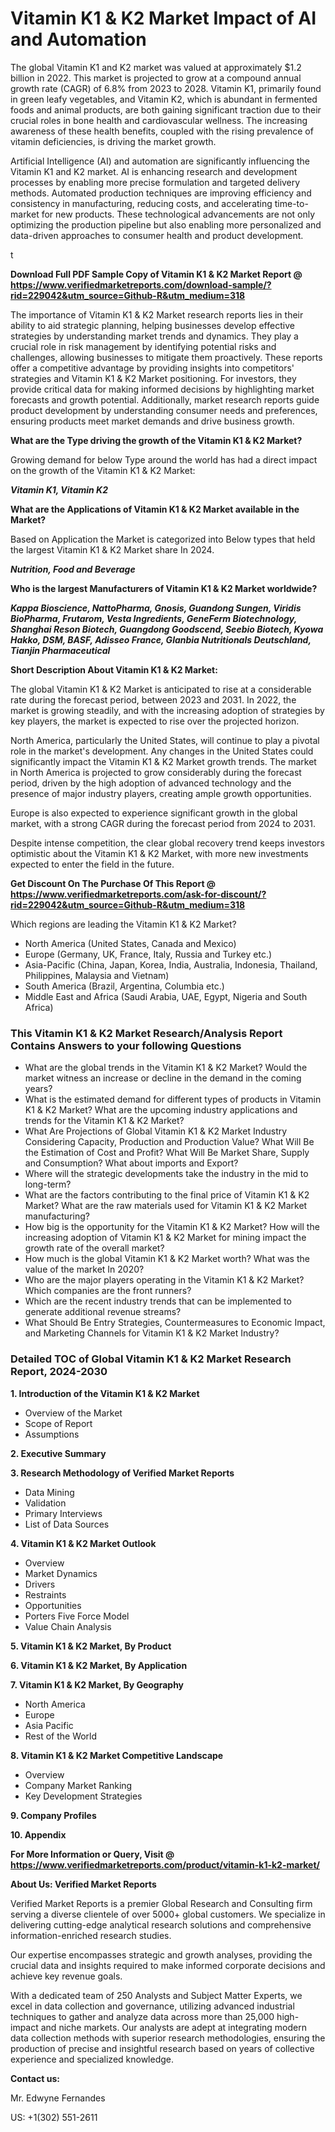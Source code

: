 <meta name="title" content="Global Vitamin K1 & K2 Market Impact of AI and Automation"><meta name="description" content="The global Vitamin K1 and K2 market was valued at approximately $1.2 billion in 2022. This market is projected to grow at a compound annual growth rate (CAGR) of 6.8% "><meta name="title" content="Vitamin K1 & K2 Market Size, Share, Scope, Trends, Growth, Opportunities, Analysis, Forecast"><h1>Vitamin K1 & K2 Market Impact of AI and Automation</h1><p>The global Vitamin K1 and K2 market was valued at approximately $1.2 billion in 2022. This market is projected to grow at a compound annual growth rate (CAGR) of 6.8% from 2023 to 2028. Vitamin K1, primarily found in green leafy vegetables, and Vitamin K2, which is abundant in fermented foods and animal products, are both gaining significant traction due to their crucial roles in bone health and cardiovascular wellness. The increasing awareness of these health benefits, coupled with the rising prevalence of vitamin deficiencies, is driving the market growth.</p><p>Artificial Intelligence (AI) and automation are significantly influencing the Vitamin K1 and K2 market. AI is enhancing research and development processes by enabling more precise formulation and targeted delivery methods. Automated production techniques are improving efficiency and consistency in manufacturing, reducing costs, and accelerating time-to-market for new products. These technological advancements are not only optimizing the production pipeline but also enabling more personalized and data-driven approaches to consumer health and product development.</p>t</p><p id="" class=""><strong>Download Full PDF Sample Copy of Vitamin K1 & K2 Market Report @ <a href="https://www.verifiedmarketreports.com/download-sample/?rid=229042&utm_source=Github-R&utm_medium=318" target="_blank">https://www.verifiedmarketreports.com/download-sample/?rid=229042&utm_source=Github-R&utm_medium=318</a></strong></p><p>The importance of&nbsp;Vitamin K1 & K2 Market research reports lies in their ability to aid strategic planning, helping businesses develop effective strategies by understanding market trends and dynamics. They play a crucial role in risk management by identifying potential risks and challenges, allowing businesses to mitigate them proactively. These reports offer a competitive advantage by providing insights into competitors' strategies and Vitamin K1 & K2 Market positioning. For investors, they provide critical data for making informed decisions by highlighting market forecasts and growth potential. Additionally, market research reports guide product development by understanding consumer needs and preferences, ensuring products meet market demands and drive business growth.</p><p><strong>What are the&nbsp;Type driving the growth of the Vitamin K1 & K2 Market?</strong></p><p id="" class="">Growing demand for below Type around the world has had a direct impact on the growth of the Vitamin K1 & K2 Market:</p><em><strong>Vitamin K1, Vitamin K2</strong></em></p><strong>What are the&nbsp;Applications&nbsp;of Vitamin K1 & K2 Market available in the Market?</strong></p><p id="" class="">Based on Application the Market is categorized into Below types that held the largest Vitamin K1 & K2 Market share In 2024.</p><em><strong>Nutrition, Food and Beverage</strong></em></p><strong>Who is the largest Manufacturers of Vitamin K1 & K2 Market worldwide?</strong></p><p><em><strong>Kappa Bioscience, NattoPharma, Gnosis, Guandong Sungen, Viridis BioPharma, Frutarom, Vesta Ingredients, GeneFerm Biotechnology, Shanghai Reson Biotech, Guangdong Goodscend, Seebio Biotech, Kyowa Hakko, DSM, BASF, Adisseo France, Glanbia Nutritionals Deutschland, Tianjin Pharmaceutical</strong></em></p><p id="" class=""><strong>Short Description About Vitamin K1 & K2 Market:</strong></p><p>The global Vitamin K1 & K2 Market is anticipated to rise at a considerable rate during the forecast period, between 2023 and 2031. In 2022, the market is growing steadily, and with the increasing adoption of strategies by key players, the market is expected to rise over the projected horizon.</p><p>North America, particularly the United States, will continue to play a pivotal role in the market's development. Any changes in the United States could significantly impact the Vitamin K1 & K2 Market growth trends. The market in North America is projected to grow considerably during the forecast period, driven by the high adoption of advanced technology and the presence of major industry players, creating ample growth opportunities.</p><p>Europe is also expected to experience significant growth in the global market, with a strong CAGR during the forecast period from 2024 to 2031.</p><p>Despite intense competition, the clear global recovery trend keeps investors optimistic about the Vitamin K1 & K2 Market, with more new investments expected to enter the field in the future.</p><p id="" class=""><strong>Get Discount On The Purchase Of This Report @ <a href="https://www.verifiedmarketreports.com/ask-for-discount/?rid=229042&utm_source=Github-R&utm_medium=318" target="_blank">https://www.verifiedmarketreports.com/ask-for-discount/?rid=229042&utm_source=Github-R&utm_medium=318</a></strong></p>Which regions are leading the Vitamin K1 & K2 Market?</p><ul><li>North America (United States, Canada and Mexico)</li><li>Europe (Germany, UK, France, Italy, Russia and Turkey etc.)</li><li>Asia-Pacific (China, Japan, Korea, India, Australia, Indonesia, Thailand, Philippines, Malaysia and Vietnam)</li><li>South America (Brazil, Argentina, Columbia etc.)</li><li>Middle East and Africa (Saudi Arabia, UAE, Egypt, Nigeria and South Africa)</li></ul><h3 id="" class="">This Vitamin K1 & K2 Market Research/Analysis Report Contains Answers to your following Questions</h3><ul><li>What are the global trends in the Vitamin K1 & K2 Market? Would the market witness an increase or decline in the demand in the coming years?</li><li>What is the estimated demand for different types of products in Vitamin K1 & K2 Market? What are the upcoming industry applications and trends for the Vitamin K1 & K2 Market?</li><li>What Are Projections of Global Vitamin K1 & K2 Market Industry Considering Capacity, Production and Production Value? What Will Be the Estimation of Cost and Profit? What Will Be Market Share, Supply and Consumption? What about imports and Export?</li><li>Where will the strategic developments take the industry in the mid to long-term?</li><li>What are the factors contributing to the final price of Vitamin K1 & K2 Market? What are the raw materials used for Vitamin K1 & K2 Market manufacturing?</li><li>How big is the opportunity for the Vitamin K1 & K2 Market? How will the increasing adoption of Vitamin K1 & K2 Market for mining impact the growth rate of the overall market?</li><li>How much is the global Vitamin K1 & K2 Market worth? What was the value of the market In 2020?</li><li>Who are the major players operating in the Vitamin K1 & K2 Market? Which companies are the front runners?</li><li>Which are the recent industry trends that can be implemented to generate additional revenue streams?</li><li>What Should Be Entry Strategies, Countermeasures to Economic Impact, and Marketing Channels for Vitamin K1 & K2 Market Industry?</li></ul><h3 id="" class="">Detailed TOC of Global Vitamin K1 & K2 Market Research Report, 2024-2030</h3><p id="" class=""><strong>1. Introduction of the Vitamin K1 & K2 Market</strong></p><ul><li>Overview of the Market</li><li>Scope of Report</li><li>Assumptions</li></ul><p id="" class=""><strong>2. Executive Summary</strong></p><p id="" class=""><strong>3. Research Methodology of Verified Market Reports</strong></p><ul><li>Data Mining</li><li>Validation</li><li>Primary Interviews</li><li>List of Data Sources</li></ul><p id="" class=""><strong>4. Vitamin K1 & K2 Market Outlook</strong></p><ul><li>Overview</li><li>Market Dynamics</li><li>Drivers</li><li>Restraints</li><li>Opportunities</li><li>Porters Five Force Model</li><li>Value Chain Analysis</li></ul><p id="" class=""><strong>5. Vitamin K1 & K2 Market, By Product</strong></p><p id="" class=""><strong>6. Vitamin K1 & K2 Market, By Application</strong></p><p id="" class=""><strong>7. Vitamin K1 & K2 Market, By Geography</strong></p><ul><li>North America</li><li>Europe</li><li>Asia Pacific</li><li>Rest of the World</li></ul><p id="" class=""><strong>8. Vitamin K1 & K2 Market Competitive Landscape</strong></p><ul><li>Overview</li><li>Company Market Ranking</li><li>Key Development Strategies</li></ul><p id="" class=""><strong>9. Company Profiles</strong></p><p id="" class=""><strong>10. Appendix</strong></p><p id="" class=""><strong>For More Information or Query, Visit @ <a href="https://www.verifiedmarketreports.com/product/vitamin-k1-k2-market/" target="_blank">https://www.verifiedmarketreports.com/product/vitamin-k1-k2-market/</a></strong></p><p id="" class=""><strong>About Us: Verified Market Reports</strong></p><p id="" class="">Verified Market Reports is a premier Global Research and Consulting firm serving a diverse clientele of over 5000+ global customers. We specialize in delivering cutting-edge analytical research solutions and comprehensive information-enriched research studies.</p><p id="" class="">Our expertise encompasses strategic and growth analyses, providing the crucial data and insights required to make informed corporate decisions and achieve key revenue goals.</p><p id="" class="">With a dedicated team of 250 Analysts and Subject Matter Experts, we excel in data collection and governance, utilizing advanced industrial techniques to gather and analyze data across more than 25,000 high-impact and niche markets. Our analysts are adept at integrating modern data collection methods with superior research methodologies, ensuring the production of precise and insightful research based on years of collective experience and specialized knowledge.</p><p id="" class=""><strong>Contact us:</strong></p><p id="" class="">Mr. Edwyne Fernandes</p><p id="" class="">US: +1(302) 551-2611</p>